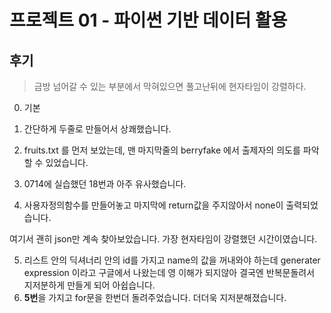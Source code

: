 # 프로젝트 01 - 파이썬 기반 데이터 활용

## 후기

>  금방 넘어갈 수 있는 부분에서 막혀있으면 풀고난뒤에 현자타임이 강렬하다.

0. 기본

1. 간단하게 두줄로 만들어서 상쾌했습니다.

2. fruits.txt 를 먼저 보았는데, 맨 마지막줄의 berryfake 에서 출제자의 의도를 파악 할 수 있었습니다.

3. 0714에 실습했던 18번과 아주 유사했습니다.

4.  사용자정의함수를 만들어놓고 마지막에 return값을 주지않아서 none이 출력되었습니다.

   여기서 괜히 json만 계속 찾아보았습니다. 가장 현자타임이 강렬했던 시간이였습니다.

5. 리스트 안의 딕셔너리 안의 id를 가지고 name의 값을 꺼내와야 하는데 generater expression 이라고 구글에서 나왔는데 영 이해가 되지않아 결국엔 반복문돌려서 지저분하게 만들게 되어 아쉽습니다.
6. **5번**을 가지고 for문을 한번더 돌려주었습니다. 더더욱 지저분해졌습니다.

